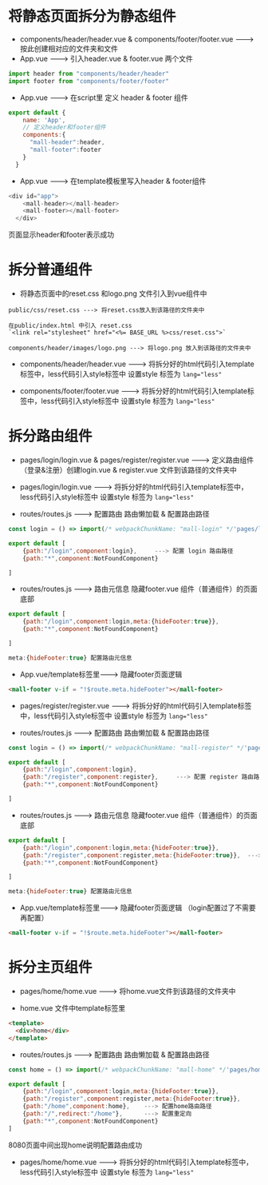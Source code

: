 # 将静态页面拆分为静态组件
- components/header/header.vue & components/footer/footer.vue ---> 按此创建相对应的文件夹和文件
- App.vue ---> 引入header.vue & footer.vue 两个文件
```js
import header from "components/header/header"
import footer from "components/footer/footer"

```
- App.vue ---> 在script里 定义 header & footer 组件
```js
export default {
    name: 'App',
    // 定义header和footer组件
    components:{
      "mall-header":header,
      "mall-footer":footer
    }
  }

```
-  App.vue ---> 在template模板里写入header & footer组件
```js
<div id="app">
    <mall-header></mall-header>
    <mall-footer></mall-footer>
  </div>
```
页面显示header和footer表示成功

# 拆分普通组件

- 将静态页面中的reset.css 和logo.png 文件引入到vue组件中
```hash
public/css/reset.css ---> 将reset.css放入到该路径的文件夹中

在public/index.html 中引入 reset.css
`<link rel="stylesheet" href="<%= BASE_URL %>css/reset.css">`

components/header/images/logo.png ---> 将logo.png 放入到该路径的文件夹中

```
- components/header/header.vue ---> 将拆分好的html代码引入template标签中，less代码引入style标签中
设置style 标签为 `lang="less"`

- components/footer/footer.vue ---> 将拆分好的html代码引入template标签中，less代码引入style标签中
设置style 标签为 `lang="less"`

# 拆分路由组件

- pages/login/login.vue & pages/register/register.vue ---> 定义路由组件（登录&注册）创建login.vue & register.vue 文件到该路径的文件夹中

- pages/login/login.vue ---> 将拆分好的html代码引入template标签中，less代码引入style标签中
设置style 标签为 `lang="less"`

- routes/routes.js ---> 配置路由  路由懒加载 & 配置路由路径
```js
const login = () => import(/* webpackChunkName: "mall-login" */'pages/login/login')  ---> 路由懒加载

export default [
    {path:"/login",component:login},     ---> 配置 login 路由路径
    {path:"*",component:NotFoundComponent}

] 
```
- routes/routes.js ---> 路由元信息 隐藏footer.vue 组件（普通组件）的页面底部
```js
export default [ 
    {path:"/login",component:login,meta:{hideFooter:true}}, 
    {path:"*",component:NotFoundComponent}

]

meta:{hideFooter:true} 配置路由元信息

```
- App.vue/template标签里---> 隐藏footer页面逻辑
```html
<mall-footer v-if = "!$route.meta.hideFooter"></mall-footer>

```

- pages/register/register.vue ---> 将拆分好的html代码引入template标签中，less代码引入style标签中
设置style 标签为 `lang="less"`

- routes/routes.js ---> 配置路由  路由懒加载 & 配置路由路径
```js
const login = () => import(/* webpackChunkName: "mall-register" */'pages/register/register')  ---> 路由懒加载

export default [
    {path:"/login",component:login},     
    {path:"/register",component:register},     ---> 配置 register 路由路径
    {path:"*",component:NotFoundComponent}

] 
```
- routes/routes.js ---> 路由元信息 隐藏footer.vue 组件（普通组件）的页面底部
```js
export default [ 
    {path:"/login",component:login,meta:{hideFooter:true}}, 
    {path:"/register",component:register,meta:{hideFooter:true}},  ---> 隐藏（普通组件）的页面底部
    {path:"*",component:NotFoundComponent}

]

meta:{hideFooter:true} 配置路由元信息

```
- App.vue/template标签里---> 隐藏footer页面逻辑 （login配置过了不需要再配置）
```html
<mall-footer v-if = "!$route.meta.hideFooter"></mall-footer>

```

# 拆分主页组件
- pages/home/home.vue ---> 将home.vue文件到该路径的文件夹中

- home.vue 文件中template标签里
```html
<template>
  <div>home</div>
</template>
```

- routes/routes.js ---> 配置路由  路由懒加载 & 配置路由路径
```js
const home = () => import(/* webpackChunkName: "mall-home" */'pages/home/home')  ---> 路由懒加载

export default [
    {path:"/login",component:login,meta:{hideFooter:true}},
    {path:"/register",component:register,meta:{hideFooter:true}},
    {path:"/home",component:home},    ---> 配置home路由路径
    {path:"/",redirect:"/home"},      ---> 配置重定向
    {path:"*",component:NotFoundComponent}
]
```
8080页面中间出现home说明配置路由成功

- pages/home/home.vue ---> 将拆分好的html代码引入template标签中，less代码引入style标签中
设置style 标签为 `lang="less"`